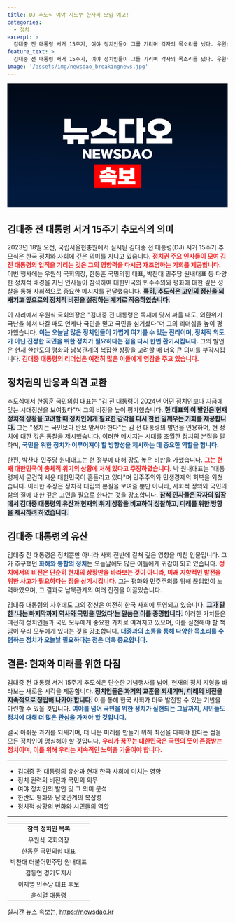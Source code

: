 ```yaml
---
title: DJ 추도식 여야 지도부 한자리 모임 예고!
categories:
  - 정치
excerpt: >
  김대중 전 대통령 서거 15주기, 여야 정치인들이 그를 기리며 각자의 목소리를 냈다. 우원식 의장은 그의 리더십을 강조하고, 박찬대 원내대표는 현 정권을 비판하며 투쟁 의지를 다졌다. 한동훈 대표는 시대정신을 강조, 김 전 대통령의 교훈을 바탕으로 한 전진을 촉구했다.
feature_text: >
  김대중 전 대통령 서거 15주기, 여야 정치인들이 그를 기리며 각자의 목소리를 냈다. 우원식 의장은 그의 리더십을 강조하고, 박찬대 원내대표는 현 정권을 비판하며 투쟁 의지를 다졌다. 한동훈 대표는 시대정신을 강조, 김 전 대통령의 교훈을 바탕으로 한 전진을 촉구했다.
image: '/assets/img/newsdao_breakingnews.jpg'
---
```


<p><img src="/assets/img/newsdao_breakingnews.jpg" alt="koreaapp 속보" /></p>

<h2 data-ke-size="size26">김대중 전 대통령 서거 15주기 추모식의 의미</h2>

<p data-ke-size="size16">2023년 18일 오전, 국립서울현충원에서 실시된 김대중 전 대통령(DJ) 서거 15주기 추모식은 한국 정치와 사회에 깊은 의미를 지니고 있습니다. <b><span style="color: #ee2323;">정치권 주요 인사들이 모여 김 전 대통령의 업적을 기리는 것은 그의 영향력을 다시금 재조명하는 기회를 제공합니다.</span></b> 이번 행사에는 우원식 국회의장, 한동훈 국민의힘 대표, 박찬대 민주당 원내대표 등 다양한 정치적 배경을 지닌 인사들이 참석하여 대한민국의 민주주의와 평화에 대한 깊은 성찰을 통해 사회적으로 중요한 메시지를 전달했습니다. <b><span style="background-color: #21538527;">특히, 추도식은 고인의 정신을 되새기고 앞으로의 정치적 비전을 설정하는 계기로 작용하였습니다.</span></b></p>

<p data-ke-size="size16">이 자리에서 우원식 국회의장은 "김대중 전 대통령은 독재에 맞서 싸울 때도, 외환위기 국난을 헤쳐 나갈 때도 언제나 국민을 믿고 국민을 섬기셨다"며 그의 리더십을 높이 평가했습니다. <b><span style="color: #1a5490;">이는 오늘날 많은 정치인들이 가볍게 여기를 수 있는 진리이며, 정치적 의도가 아닌 진정한 국민을 위한 정치가 필요하다는 점을 다시 한번 환기시킵니다.</span></b> 그의 발언은 현재 한반도의 평화와 남북관계의 복잡한 상황을 고려할 때 더욱 큰 의미를 부각시킵니다. <b><span style="color: #ee2323;">김대중 대통령의 리더십은 여전히 많은 이들에게 영감을 주고 있습니다.</span></b></p>

<h2 data-ke-size="size26">정치권의 반응과 의견 교환</h2>

<p data-ke-size="size16">추도식에서 한동훈 국민의힘 대표는 "김 전 대통령이 2024년 어떤 정치인보다 지금에 맞는 시대정신을 보여줬다"며 그의 비전을 높이 평가했습니다. <b><span style="background-color: #21538527;">한 대표의 이 발언은 현재 정치적 상황을 고려할 때 정치인에게 필요한 감각을 다시 한번 일깨우는 기회를 제공합니다.</span></b> 그는 "정치는 국민보다 반보 앞서야 한다"는 김 전 대통령의 발언을 인용하며, 현 정치에 대한 깊은 통찰을 제시했습니다. 이러한 메시지는 시대를 초월한 정치의 본질을 말하며, <b><span style="color: #1a5490;">국민을 위한 정치가 이루어져야 할 방향성을 제시하는 데 중요한 역할을 합니다.</span></b></p>

<p data-ke-size="size16">한편, 박찬대 민주당 원내대표는 현 정부에 대해 강도 높은 비판을 가했습니다. <b><span style="color: #ee2323;">그는 현재 대한민국이 총체적 위기의 상황에 처해 있다고 주장하였습니다.</span></b> 박 원내대표는 "대통령께서 굳건히 세운 대한민국이 흔들리고 있다"며 민주주의와 민생경제의 회복을 외쳤습니다. 이러한 주장은 정치적 대립의 본질을 보여줄 뿐만 아니라, 사회적 정의와 국민의 삶의 질에 대한 깊은 고민을 필요로 한다는 것을 강조합니다. <b><span style="background-color: #21538527;">참석 인사들은 각자의 입장에서 김대중 대통령의 유산과 현재의 위기 상황을 비교하여 성찰하고, 미래를 위한 방향을 제시하려 하였습니다.</span></b></p>

<h2 data-ke-size="size26">김대중 대통령의 유산</h2>

<p data-ke-size="size16">김대중 전 대통령은 정치뿐만 아니라 사회 전반에 걸쳐 깊은 영향을 미친 인물입니다. 그가 추구했던 <b><span style="color: #1a5490;">화해와 통합의 정치</span></b>는 오늘날에도 많은 이들에게 귀감이 되고 있습니다. <b><span style="color: #ee2323;">정치에서의 비전은 단순히 현재의 상황만을 바라보는 것이 아니라, 미래 지향적인 발전을 위한 사고가 필요하다는 점을 상기시킵니다.</span></b> 그는 평화와 민주주의를 위해 끊임없이 노력하였으며, 그 결과로 남북관계의 여러 진전을 이끌었습니다.</p>

<p data-ke-size="size16">김대중 대통령의 사후에도 그의 정신은 여전히 한국 사회에 투영되고 있습니다. <b><span style="background-color: #21538527;">그가 말한 '나는 마지막까지 역사와 국민을 믿었다'는 말씀은 이를 증명합니다.</span></b> 이러한 가치들은 여전히 정치인들과 국민 모두에게 중요한 가치로 여겨지고 있으며, 이를 실천해야 할 책임이 우리 모두에게 있다는 것을 강조합니다. <b><span style="color: #1a5490;">대중과의 소통을 통해 다양한 목소리를 수렴하는 정치가 오늘날 필요하다는 점은 더욱 중요합니다.</span></b></p>

<h2 data-ke-size="size26">결론: 현재와 미래를 위한 다짐</h2>

<p data-ke-size="size16">김대중 전 대통령 서거 15주기 추모식은 단순한 기념행사를 넘어, 현재의 정치 지형을 바라보는 새로운 시각을 제공합니다. <b><span style="background-color: #21538527;">정치인들은 과거의 교훈을 되새기며, 미래의 비전을 지속적으로 정립해 나가야 합니다.</span></b> 이를 통해 한국 사회가 더욱 발전할 수 있는 기반을 마련할 수 있을 것입니다. <b><span style="color: #1a5490;">여야를 넘어 국민을 위한 정치가 실현되는 그날까지, 시민들도 정치에 대해 더 많은 관심을 가져야 할 것입니다.</span></b></p>

<p data-ke-size="size16">결국 아쉬운 과거를 되새기며, 더 나은 미래를 만들기 위해 최선을 다해야 한다는 점을 모든 정치인이 명심해야 할 것입니다. <b><span style="color: #ee2323;">우리가 꿈꾸는 대한민국은 국민의 뜻이 존중받는 정치이며, 이를 위해 우리는 지속적인 노력을 기울여야 합니다.</span></b></p>

<hr>

<ul>
    <li>김대중 전 대통령의 유산과 현재 한국 사회에 미치는 영향</li>
    <li>정치 권력의 비전과 국민의 의무</li>
    <li>여야 정치인의 발언 및 그 의미 분석</li>
    <li>한반도 평화와 남북관계의 복잡성</li>
    <li>정치적 상황의 변화와 시민들의 역할</li>
</ul>

<hr>

<table style="width: 100%; text-align: center;">
    <tr>
        <td style="text-align: center; height: 17px;"><b>참석 정치인 목록</b></td>
    </tr>
    <tr>
        <td style="text-align: center; height: 17px;">우원식 국회의장</td>
    </tr>
    <tr>
        <td style="text-align: center; height: 17px;">한동훈 국민의힘 대표</td>
    </tr>
    <tr>
        <td style="text-align: center; height: 17px;">박찬대 더불어민주당 원내대표</td>
    </tr>
    <tr>
        <td style="text-align: center; height: 17px;">김동연 경기도지사</td>
    </tr>
    <tr>
        <td style="text-align: center; height: 17px;">이재명 민주당 대표 후보</td>
    </tr>
    <tr>
        <td style="text-align: center; height: 17px;">윤석열 대통령</td>
    </tr>
</table>
실시간 뉴스 속보는, <a href="https://newsdao.kr" rel="dofollow">https://newsdao.kr</a>


